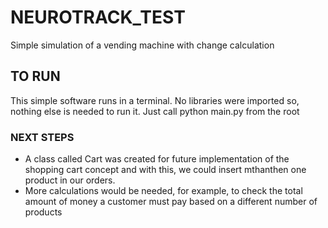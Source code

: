 # NEUROTRACK_TEST
Simple simulation of a vending machine with change calculation

## TO RUN
This simple software runs in a terminal. No libraries were imported so, nothing else is needed to run it.
Just call python main.py from the root

### NEXT STEPS
- A class called Cart was created for future implementation of the shopping cart concept and with this, 
we could insert mthanthen one product in our orders.
- More calculations would be needed, for example, to check the total amount 
of money a customer must pay based on a different number of products
